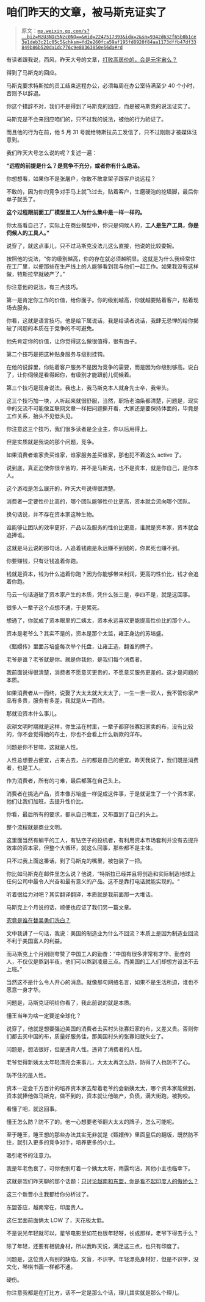 # 咱们昨天的文章，被马斯克证实了

> 原文：[`mp.weixin.qq.com/s?__biz=MzU3NDc5Nzc0NQ==&mid=2247517393&idx=2&sn=9342d632f65b0b1ce3e1deb3c21c05c5&chksm=fd2e260fca59af195fd8920f84aa1173dffb47df33849b86b520da1dc776c9e80363850e56da#rd`](http://mp.weixin.qq.com/s?__biz=MzU3NDc5Nzc0NQ==&mid=2247517393&idx=2&sn=9342d632f65b0b1ce3e1deb3c21c05c5&chksm=fd2e260fca59af195fd8920f84aa1173dffb47df33849b86b520da1dc776c9e80363850e56da#rd)

有读者跟我说，西风，昨天大号的文章，[打败高房价的，会是元宇宙么？](http://mp.weixin.qq.com/s?__biz=MzU0MjYwNDU2Mw==&mid=2247505785&idx=1&sn=106632c1e2af7d8652d1b795d81cb91c&chksm=fb1abb05cc6d3213e6d0fdff138a3af04059a5ecff02441aac988a3ddf63ecd428bf2b250157&scene=21#wechat_redirect)

得到了马斯克的回应。

马斯克要求特斯拉的员工结束远程办公，必须每周在办公室待满至少 40 个小时，否则予以辞退。 

你这个措辞不对，我们不是得到了马斯克的回应，而是被马斯克的说法证实了。 

马斯克是不会来回应咱们的，只不过我的说法，被他的行为验证了。 

而且他的行为在前，他 5 月 31 号就给特斯拉员工发信了，只不过刚刚才被媒体注意到。 

我们昨天大号怎么说的呢？复述一遍： 

**“远程的前提是什么？是竞争不充分，或者你有什么绝活。**

你想想看，如果你不是张屠户，你敢不敢拿架子跟客户说远程？ 

不敢的，因为你的竞争对手马上就飞过去，贴着客户，生磨硬泡的挖墙脚，最后你单子就丢了。 

**这个过程跟前面工厂模型里工人为什么集中是一样一样的。** 

你太高看自己了，实际上在商业模型中，你只是伺候人的，**工人是生产工具，你是伺候人的工具人。”**

说穿了，就这点事儿，只不过马斯克没法儿这么直接，他说的比较委婉。 

按照他的说法，“你的级别越高，你的存在就必须越明显。这就是为什么我经常住在工厂里，以便那些在生产线上的人能够看到我与他们一起工作。如果我没有这样做，特斯拉早就破产了。”

你注意他的说法，有三点技巧。

第一是肯定你工作的价值，给你面子。你的级别越高，你就越要贴着客户，贴着现场去服务。

你看，这就是语言技巧。他是给下属说话，我是给读者说话，我肆无忌惮的给你揭破了问题的本质在于竞争的不可避免。

他先肯定你的价值，让你觉得这么做很值得，很有面子。

第二个技巧是把这种贴身服务与级别挂钩。 

在他的说辞里，你贴着客户服务不是因为竞争的需要，而是因为你级别够高。说白了，让你伺候是看得起你，有级别才能跟前儿伺候着。 

第三个技巧是现身说法。我也上，我马斯克本人就身先士卒，我带头。 

这三个技巧加一块，人听起来就很舒服，当然，职场老油条都清楚，问题是，现实中的交流不可能像互联网文章一样把问题撕开看，大家还是要保持体面的，毕竟是工作关系，抬头不见低头见。 

你注意这三个技巧，我们很多读者是企业主，你以后用得上。 

但是实质就是我说的那个问题，竞争。 

如果消费者谁家贵买谁家，谁家服务差买谁家，那也犯不着这么 active 了。 

说到底，真正迫使你很辛苦的，并不是马斯克，也不是资本，就是你自己，是你本人。 

这个游戏是怎么展开的，昨天大号说得很清楚。 

消费者一定要性价比高的，哪个团队能够性价比更高，资本就会流向哪个团队。 

换句话说，并不存在资本家这种生物。

谁能够让团队的效率更好，产品以及服务的性价比更高，谁就是资本家，资本就会追捧谁。 

这就是马云说的那句话，人追着钱跑是永远赚不到钱的，你累死也赚不到。 

你要赚钱，只有让钱追着你跑。 

钱就是资本，钱为什么追着你跑？因为你能够带来利润，更高的性价比，钱才会追着你跑。 

马云一句话道破了资本家产生的本质，凭什么张三是，李四不是，就是这回事。 

很多人一辈子这个点想不通，于是累死。 

想通了，你就成了资本眼里的二姨太，资本永远喜欢更能提高性价比的那个人。 

资本是老爷么？其实不是的，资本是那个太监，雍正身边的苏培盛。

《甄嬛传》里面苏培盛每次举个托盘，让雍正选，翻谁的牌子。

老爷是谁？老爷就是你。就是你我他，是我们每个消费者。

我前面说得很清楚，消费者不愿意买更贵的，不愿意买服务更差的。这才是问题的本质。

如果消费者从一而终，说娶了大太太就大太太了，一生一世一双人，我不管你家产品有多贵，服务有多差，我就是从一而终。

那就没资本什么事儿。

农耕文明时期就是这样，你生活在村里，一辈子都穿张寡妇家卖的布，没有比较的，你不会觉得她的布土，你也不会看上什么新款的洋布。 

问题是你不甘嘛，这就是人性。 

人性总想要占便宜，占来占去，占的都是自己的便宜。昨天我说了，我们既是消费者，也是工人。

作为消费者，所有的刁难，最后都落在自己头上。 

消费者在挑选产品，资本像苏培盛一样促成这件事，于是就诞生了一个个资本家，他们让我们加班，去提升性价比。 

你看，最后所有的要求，都从自己嘴里，又布置到了自己的头上。

整个流程就是商业文明。 

这里面当然有躺平的工人，有钻空子的投机者，有利用资本市场套利并没有去提升效率的资本家，但整个大循环，就这么回事，那些都不是主体。 

只不过我上面这番话，到了马斯克的嘴里，被包装了一把。 

你比如马斯克在邮件里怎么说？他说，“特斯拉已经并且将创造和实际制造地球上任何公司中最令人兴奋和最有意义的产品。这不是靠打电话就能实现的。“

听着很给力对吧？其实翻译翻译，本质就是我前面那一大堆话。

马斯克上个月说的话，顺便也应证了我们另一篇文章。 

[究竟是谁在替吴勇们洗白？](http://mp.weixin.qq.com/s?__biz=MzU3NDc5Nzc0NQ==&mid=2247517254&idx=1&sn=4b83e86e69a56bd67e2375a6820b4d27&chksm=fd2e2698ca59af8e932a9a411879b727971c87f200b561c3e9435cce39ecae3e712f1780cb12&scene=21#wechat_redirect)

文中我讲了一句话，我说：美国的制造业为什么不回流？本质上是因为制造业回流不利于美国富人的利益。

而马斯克上个月刚刚夸赞了中国工人的勤奋：“中国有很多非常有才华、勤奋的人，不仅仅是熬到半夜，他们可以熬到凌晨三点。而美国的工人们却想方设法不去上班。”

当然这不是什么令人开心的消息。就像那句网络名言，如果不是生活所迫，谁也不愿意一身才华。 

问题是，马斯克证明给你看了，我此前说的就是本质。 

懂王当年为啥一定要逆全球化？ 

说穿了，他就是想要强迫美国的消费者去买村头张寡妇家的布，又差又贵。否则你们都去买中国的布，质量好服务佳，那美国村头的张寡妇就失业了。

问题是，想法很好，但是违背人性。违背了消费者的人性。 

老爷觉得新姨太太年轻漂亮会来事儿，大太太再怎么防，防得了人也防不了心。 

防不住的是人性。 

资本一定会千方百计的培养资本家去帮着老爷约会新姨太太，哪个资本家能做到，资本就捧他做马斯克，做不到的，资本就让他破产，负债，满大街跑，被狗咬。 

看懂了吧，就这回事。 

懂王怎么防？防不了的。他一心想要老爷翻大太太的牌子，怎么可能呢。 

至于睡王，睡王想的那些办法其实无非就是《甄嬛传》里面皇后的翻版，既然防不住，就引入更多的竞争对手，培养更多的小主。

吸引老爷的注意力。

我是年老色衰了，可你也别盯着一个姨太太呀，雨露均沾，其他小主也临幸下。

这就是我们昨天聊的那个话题：[只讨论越南和东盟，你是看不起印度人的傲娇么？](http://mp.weixin.qq.com/s?__biz=MzU3NDc5Nzc0NQ==&mid=2247517357&idx=2&sn=8121deb1abd50eedc266dbb7951e602a&chksm=fd2e2673ca59af6585ae3fbaf86f1c99d016a5f654bc9890fe775f69c3d49580d9e98ce9d7cb&scene=21#wechat_redirect) 

这三个新晋小主我都给你分析过了。

东盟答应，越南常在，印度贵人。 

这仨里面前面俩太 LOW 了，天花板太低。 

不是说光年轻就可以，星爷电影里如花也很年轻呀，长成那样，老爷下得去手么？ 

除了年轻，还要有相貌身材，所以我昨天说，满足这三点，也只有印度了。 

问题是，这位贵人有别的缺陷，文盲，不识字。年轻漂亮身材好，但是不识字，没文化，琴棋书画一样都不通。

硬伤。

你注意我都是在打比方，话不一定是那么个话，理儿其实就是那么个理儿。